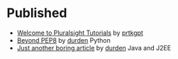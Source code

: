 # Published

- [Welcome to Pluralsight Tutorials](http://pskb-stage.herokuapp.com//review/welcome-to-pluralsight-tutorials) by [prtkgpt](http://pskb-stage.herokuapp.com//user/prtkgpt) 
- [Beyond PEP8](/review/beyond-pep8) by [durden](/user/durden) Python
- [Just another boring article](/review/just-another-boring-article) by [durden](/user/durden) Java and J2EE